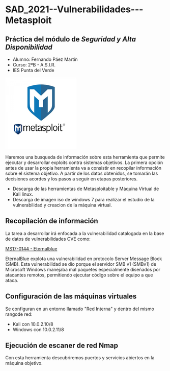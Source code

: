 # SAD_2021--Vulnerabilidades---Metasploit

## Práctica del módulo de ***Seguridad y Alta Disponibilidad***

- Alumno: Fernando Páez Martín
- Curso: 2ºB - A.S.I.R.
- IES Punta del Verde

![alt Metalogo](Metasploit.png)

Haremos una busqueda de información sobre esta herramienta que permite ejecutar y desarrollar exploits contra sistemas objetivos. La primera opción antes de usar la propia herramienta va a consistir en recopilar información sobre el sistema objetivo. A partir de los datos obtenidos, se tomarán las decisiones acordes y los pasos a seguir en etapas posteriores.

- Descarga de las herramientas de Metasploitable y Máquina Virtual de Kali linux.
- Descarga de imagen iso de windows 7 para realizar el estudio de la vulnerabilidad y creacion de la máquina virtual.

## Recopilación de información

La tarea a desarrollar irá enfocada a la vulnerabilidad catalogada en la base de datos de vulnerabilidades CVE como:

[MS17-0144 - Eternalblue](https://www.cvedetails.com/cve/CVE-2017-0144/)

EternalBlue explota una vulnerabilidad en protocolo Server Message Block (SMB). Esta vulnerabilidad se dio porque el servidor SMB v1 (SMBv1) de Microsoft Windows manejaba mal paquetes especialmente diseñados por atacantes remotos, permitiendo ejecutar código sobre el equipo a que ataca.

## Configuración de las máquinas virtuales

Se configuran en un entorno llamado "Red Interna" y dentro del mismo rangode red:

- Kali con 10.0.2.10/8
- Windows con 10.0.2.11/8

## Ejecución de escaner de red Nmap

Con esta herramienta descubriremos puertos y servicios abiertos en la máquina objetivo.
